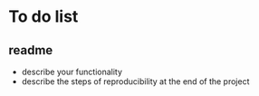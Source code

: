 # To do list 
## readme
* describe your functionality
* describe the steps of reproducibility at the end of the project